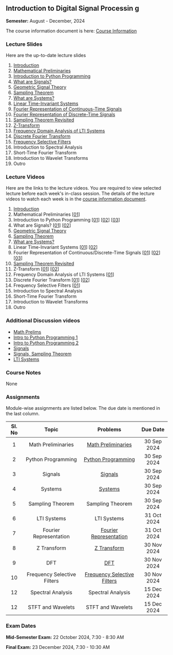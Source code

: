 ## Introduction to Digital Signal Processin g

**Semester:** August - December, 2024

The course information document is here: [Course Information](info.pdf)

### Lecture Slides
Here are the up-to-date lecture slides
1. [Introduction](lecture_slides/orientation.pdf)
2. [Mathematical Preliminaries](lecture_slides/mathprelim.pdf)
3. [Introduction to Python Programming](lecture_slides/introtopython.pdf)
4. [What are Signals?](lecture_slides/signals.pdf)
5. [Geometric Signal Theory](lecture_slides/geometricsignaltheory.pdf)
6. [Sampling Theorem](lecture_slides/samplingtheorem.pdf)
7. [What are Systems?](lecture_slides/systems.pdf)
8. [Linear Time-Invariant Systems](lecture_slides/ltisystems.pdf)
9. [Fourier Representation of Continuous-Time Signals](lecture_slides/fourier-ct.pdf)
10. [Fourier Representation of Discrete-Time Signals](lecture_slides/fourier-dt.pdf)
11. [Sampling Theorem Revisited](lecture_slides/sampling-revisited.pdf)
12. [Z-Transform](lecture_slides/ztransform.pdf)
13. [Frequency Domain Analysis of LTI Systems](lecture_slides/freqresplti.pdf)
14. [Discrete Fourier Transform](lecture_slides/dft.pdf)
15. [Frequency Selective Filters](lecture_slides/digitalfilters.pdf)
16. Introduction to Spectral Analysis
17. Short-Time Fourier Transform
17. Introduction to Wavelet Transforms
22. Outro

### Lecture Videos
Here are the links to the lecture videos. You are required to view selected lecture before each week's in-class session. The details of the lecture videos to watch each week is in the [course information document](info.pdf).
1. [Introduction](https://youtu.be/n8LgrM7dAh0)
2. Mathematical Preliminaries [[01](https://youtu.be/h3I_REUCsbA)]
3. Introduction to Python Programming [[01](https://youtu.be/1eXOSy_AHdM)] [[02](https://youtu.be/SOLMLhd_EIs)] [[03](https://youtu.be/Rzvn0RAgetU)]
4. What are Signals? [[01](https://youtu.be/q3m944tOGzE)] [[02](https://youtu.be/QBt0hPJOELY)]
5. [Geometric Signal Theory](https://youtu.be/QZqRU7kwsXE)
6. [Sampling Theorem](https://youtu.be/0HUQt8eE6LE)
7. [What are Systems?](https://youtu.be/GgNmZyYHAjQ)
8. Linear Time-Invariant Systems [[01](https://youtu.be/nWwPqLqZFF8)] [[02](https://youtu.be/louRwQAY3I4)]
9. Fourier Representation of Continuous/Discrete-Time Signals [[01](https://youtu.be/isJZeiWhhLI)] [[02](https://youtu.be/8-QqBFQTJuQ)] [[03](https://youtu.be/p00HvSKdtoc)]
10. [Sampling Theorem Revisited](https://youtu.be/RyjKPE7QyYI)
11. Z-Transform [[01](https://youtu.be/RyjKPE7QyYI?t=3667)] [[02](https://youtu.be/m2Y2U1iePtc)]
13. Frequency Domain Analysis of LTI Systems [[01](https://youtu.be/mvhRxdSf9ns)]
14. Discrete Fourier Transform [[01](https://youtu.be/X57VLAxmV3U)]  [[02](https://youtu.be/UrqiJIr1Buk)]
15. Frequency Selective Filters [[01](https://youtu.be/3mzsMDIdDPU)]
16. Introduction to Spectral Analysis
17. Short-Time Fourier Transform
17. Introduction to Wavelet Transforms
22. Outro

### Additional Discussion videos
- [Math Prelims](https://youtu.be/yUq7RIp1VLo)
- [Intro to Python Programming 1](https://youtu.be/d1gH2OCJJL4)
- [Intro to Python Programming 2](https://youtu.be/tWRTDyL08es)
- [Signals](https://youtu.be/4Df8UyNxDA8)
- [Signals, Sampling Theorem](https://youtu.be/c4nfxak-BxY)
- [LTI Systems](https://youtu.be/5CYayZeL7yg)

### Course Notes
None

### Assignments
Module-wise assignments are listed below. The due date is mentioned in the last column.

Sl. No | Topic | Problems | Due Date
:---: | :---: | :---: | :---:
 1 | Math Preliminaries | [Math Preliminaries](assignments/mathprelim.pdf) | 30 Sep 2024
 2 | Python Programming  | [Python Programming ]()| 30 Sep 2024
 3 | Signals | [Signals](assignments/signals.pdf)| 30 Sep 2024
 4 | Systems | [Systems](assignments/systems.pdf)| 30 Sep 2024
 5 | Sampling Theorem | Sampling Theorem| 30 Sep 2024
 6 | LTI Systems | LTI Systems| 31 Oct 2024
 7 | Fourier Representation | [Fourier Representation](assignments/fourier.pdf)| 31 Oct 2024
 8 | Z Transform | [Z Transform](assignments/ztransform.pdf)| 30 Nov 2024
 9 | DFT | [DFT](assignments/dft.pdf)| 30 Nov 2024
 10 | Frequency Selective Filters | [Frequency Selective Filters](assignments/digitalfilter.pdf)| 30 Nov 2024
 12 | Spectral Analysis | Spectral Analysis| 15 Dec 2024
 12 | STFT and Wavelets | STFT and Wavelets| 15 Dec 2024

### Exam Dates
**Mid-Semester Exam:** 22 October 2024, 7:30 - 8:30 AM

**Final Exam:** 23 December 2024, 7:30 - 10:30 AM

